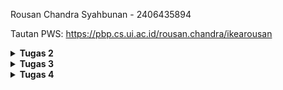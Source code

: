 Rousan Chandra Syahbunan - 2406435894

Tautan PWS: https://pbp.cs.ui.ac.id/rousan.chandra/ikearousan
<details>
<Summary><b>Tugas 2</b></Summary>
Jelaskan bagaimana cara kamu mengimplementasikan checklist di atas secara step-by-step (bukan hanya sekadar mengikuti tutorial).

Jawab : 
- Membuat sebuah proyek Django baru -> (Sebelum itu jangan lupa mengikuti tutorial 0 karena kita memperlukan requirements.txt, env, dan env prod untuk menjalankan proyek django) Pertama kita bisa membuat direktori terlebih dahulu lalu buat virtual environment dan jangan lupa untuk mengaktifkannya. Selanjutanya saya menyiapkan Dependencies dan menginstallnya. Seperti sebelumnya saya sudah membuat .env yang berisikan 'Production=false' dan .env.prod yang berisikan kredensial yang diberikan melalui email saya. jangan lupa juga untuk mengubah dan menambahkan isi dari file settings.py yang berada di dalam repository 'football_shop'.

- Membuat aplikasi dengan nama main pada proyek tersebut -> Pertama, sebelumnnya saya sudah mengaftikan virtual environment (kalau belum jangan lupa diaktifkan) sehingga saya hanya perlu menjalankan command 'python manage.py startapp main' yang akan membuat direktori baru bernama main. yang terakhir saya harus memasukan direktori main di dalam file 'settings.py' dengan menambah string "main" di variable; "INSTALLED_APPS".

- Proses routing (kedua routing saya gabung kesini) -> Saya mengisi file 'urls.py' yang sudah berada pada 'main', file tersebut berisikan sesuai yang diterakan oleh tutorial 1. Saya juga mengedit file 'urls.py' yang berada di repository 'football_shop' dengan mengarahkan semua requestnya ke file 'urls.py' yang ada di dalam 'main'
  
- Membuat model pada aplikasi main dengan nama Product dan memiliki atribut wajib sebagai berikut -> saya mengisi file 'model.py' dengan menambahkan class yang bernama Product yang memilki atribut-atribut wajib yang sesuai pada tugas 2:
  1. name (CharField) → digunakan untuk menyimpan nama produk. CharField cocok dipakai karena nama produk biasanya berupa teks pendek dengan jumlah karakter terbatas.
  2. price (IntegerField) → digunakan untuk menyimpan harga produk dalam bentuk angka bulat. IntegerField dipilih supaya bisa dilakukan operasi aritmetika (misalnya perhitungan total harga).
  3. description (TextField) → digunakan untuk menyimpan deskripsi produk. TextField dipakai karena teks bisa panjang (misalnya penjelasan detail produk).
  4. thumbnail (URLField) → digunakan untuk menyimpan tautan (URL) gambar produk. Dengan URLField, Django bisa otomatis melakukan validasi apakah string yang dimasukkan berbentuk URL yang valid.
  5. category (CharField) → digunakan untuk menyimpan kategori produk. CharField cocok karena biasanya kategori berupa teks pendek, seperti “Baju”, “Celana”, atau “Aksesoris”.
  6. is_featured (BooleanField) → digunakan untuk menyimpan status apakah produk tersebut termasuk produk unggulan atau tidak (True/False).

- Membuat sebuah fungsi pada views.py untuk dikembalikan ke dalam sebuah template HTML yang menampilkan nama aplikasi serta nama dan kelas. -> Saya melakukan dengan membuat sebuah fungsi home (namanya boleh bebas) yang akan mengirim data dari file 'views.py' ke template html (main.html).
  
- Melakukan deployment ke PWS terhadap aplikasi yang sudah dibuat sehingga nantinya dapat diakses oleh teman-temanmu melalui Internet. -> Link PWS: https://rousan-chandra-ikearousan.pbp.cs.ui.ac.id/
  
- Jangan lupa setelah melakukan semua ini, saya selalu melakukan push ke repositori Github dan PWS kalau ada update terbaru. dan juga di deploy juga di pws agar proyek saya bisa diliat untuk semua orang.

Buatlah bagan yang berisi request client ke web aplikasi berbasis Django beserta responnya dan jelaskan pada bagan tersebut kaitan antara urls.py, views.py, models.py, dan berkas html.

Jawab:
Client (Browser)  →  urls.py(yang bagian proyek)  →  Cek url (kalau url sesuai akan lanjut ke berikutnya, kalau url tidak sesuai maka akan error 404)  →  urls.py(yang bagian apliasi)  →  views.py  →  models.py  →  views.py  →  Berkas (main.html) →  Response ke Client (Browser)

urls.py: Mengecek pola URL, lalu mengarahkan request ke fungsi yang sesuai di views.py.
views.py: Menjalankan logika aplikasi. Mengambil data dari database lewat models.py, lalu kirim data ke template.
models.py: Definisi struktur data. Kalau views.py butuh data produk, ia akan query ke models.py.
Berkas (main.html): Tempat menampilkan data. views.py me-render data ke dalam template ini.
Response: HTML yang sudah jadi dikirim kembali ke browser.

Peran settings.py dalam proyek Django

Jawab:
- Menyimpan daftar aplikasi 'main' (INSTALLED_APPS).
- Mengatur database (engine, nama DB, user, password).
- Mengatur middleware (komponen yang memproses request/response sebelum sampai ke view).
- Menyimpan konfigurasi keamanan (secret key, debug mode, allowed hosts).
- Menentukan lokasi file statis (CSS, JS, gambar) dan template.
  
Cara kerja migrasi database di Django

Jawab: Semisalnya saya ingin ada perubahan pada model ataupun membuat model.py, struktur database otomatis berubah. Django nggak akan langsung ubah database sehingga kita perlu melakukan 'python manage.py makemigrations' untuk menghasilkan file migration (isi instruksi perubahan). Lalu jalankan 'python manage.py migrate' -> Django menerapkan perubahan itu ke database. jadi kegunaan migrasi sebagai sinkronisasi

Mengapa Django dipilih untuk pembelajaran awal?

Jawab: 
karena Django pakai pola Model–View–Template (MVT) yang jelas → mudah dipahami untuk dasar pengembangan. (Sayapun memahaminya dengan baik), lalu perlengkapan ada tools bawaan untuk database, autentikasi, routing, admin panel. Jadi saya bisa fokus ke logika, bukan ribet in bstal library tambahan. Dan juga populer banyak dipakai di perusahaan, jadi ilmu yang diajar berguna di dunia kerja serta Python lebih mudah dipelajari daripada bahasa lain, cocok untuk perkenalan framework web.

Apakah ada feedback untuk asisten dosen tutorial 1 yang telah kamu kerjakan sebelumnya?

Jawab: Penjelasan cukup jelas, saya sangat berterima kasih sudah diberikan cara memahami materinya dengan baik.

Terima kasih banyak kak.

</details>

<details>
<Summary><b>Tugas 3</b></Summary>

Jelaskan mengapa kita memerlukan data delivery dalam pengimplementasian sebuah platform?

Jawab: Dalam sebuah platform, data delivery itu penting banget karena dipakai buat ngirim data dari satu bagian sistem ke bagian lain. Bayangin aja kita punya aplikasi, pasti ada proses tuker data antara satu komponen dengan komponen lain biar aplikasinya jalan bener. Kalau nggak ada mekanisme ini, tiap bagian bakal jalan sendiri-sendiri tanpa bisa kerja sama. Biar gampang ditransfer, datanya butuh format yang terstruktur dan bisa dimengerti sama semua komponen. Dua format yang bakal saya pakai buat tugas 3 ini adalah XML sama JSON.
Sebagai contoh data delivery:
- XML biasanya dipakai di sistem lama atau enterprise karena fleksibel banget, lo bisa bikin tag sesuai kebutuhan. Cocok buat data yang rumit.
- JSON lebih simpel dan ringan karena isinya berbentuk key-value pairs. Makanya sekarang JSON lebih populer, apalagi di API modern dan aplikasi kekinian.
Jadi intinya, pake XML atau JSON bikin proses pengiriman data jadi lebih konsisten, efisien, dan gampang diintegrasiin. Hasilnya, platform bisa lebih gampang dikembangin, lebih fleksibel, dan jalan sebagai satu sistem utuh.

Menurutmu, mana yang lebih baik antara XML dan JSON? Mengapa JSON lebih populer dibandingkan XML?

Jawab: Menurut saya, JSON emang lebih baik dibanding XML. Soalnya struktur JSON itu lebih simpel, cuma pake key-value aja, mirip dictionary. Jadi waktu dibaca sama diproses, lebih gampang dan lebih cepet dipahami. Selain itu, ukuran file JSON juga biasanya lebih kecil karena tidak banyak tag buka-tutup kayak di XML, jadi lebih hemat storage sama bandwidth. XML sebenernya punya kelebihan juga, misalnya bisa dipake buat data yang kompleks dan ada fitur validasi lewat schema. Tapi di praktiknya, terutama buat API sama aplikasi web atau mobile, orang-orang lebih butuh format data yang ringan, gampang dibaca, dan gampang diproses. Itu sebabnya JSON jauh lebih populer sekarang. Sebagai contohnya waktu pembahasan bersama dosen, website yang menggunakan XML jarang ditemukan di zaman sekarang. Apalagi JSON udah langsung didukung di JavaScript sama banyak framework modern, jadi developer tidak perlu ribet lagi ngubah-ngubah format. Intinya, JSON lebih praktis, efisien, dan relevan sama kebutuhan zaman sekarang dibanding XML.

Jelaskan fungsi dari method is_valid() pada form Django dan mengapa kita membutuhkan method tersebut?

Jawab: Method is_valid() pada Django form adalah komponen krusial dalam validasi data input. Di Django, is_valid() itu dipake buat mengecek apakah data yang diinput user ke form udah sesuai sama aturan validasi yang saya set. Misalnya kita bikin form buat input data mahasiswa, di situ ada field nama, NPM, sama umur. Nah, kalau is_valid() return True, berarti datanya valid dan bisa diproses atau disimpan ke database. Ini sangat penting untuk Django. Karena kalau nggak ada validasi, data yang masuk bisa kacau atau bahkan meerusak sistem. Dengan is_valid(), kita aman dari input yang salah, bikin data di database lebih terjaga, dan sistem jadi lebih stabil. Jadi sebelum data masuk ke tahap berikutnya, harus lewat cek ini dulu.

Mengapa kita membutuhkan csrf_token saat membuat form di Django? Apa yang dapat terjadi jika kita tidak menambahkan csrf_token pada form Django? Bagaimana hal tersebut dapat dimanfaatkan oleh penyerang?

Jawab: Csrf_token digunakan sebagai pelindung ekstra di Django buat form. Token ini dipakai agar server bisa meyakinkan kalau request form bener-bener datang dari user lewat aplikasi kita, bukan dari situs lain yang coba menyerang.
Kalau kita tidak pake csrf_token, aplikasi bisa kena serangan CSRF (Cross-Site Request Forgery). Misalnya, user lagi login di aplikasi, terus buka website berbahaya yang diam-diam bikin request ke aplikasi kita. Kalau token nggak ada, request itu bisa aja lolos, padahal bukan user yang maksud. Serangannya bisa dipake buat hal-hal berbahaya, kayak mindahin data, ganti password, bahkan transaksi ilegal. Dengan csrf_token, setiap request punya kode unik yang harus cocok sama yang ada di server. Jadi, request palsu tidak bakal diterima. Makanya ini wajib untuk dipakai.

Jelaskan bagaimana cara kamu mengimplementasikan checklist di atas secara step-by-step (bukan hanya sekadar mengikuti tutorial).

Jawab: (Sebelum menambahkan empat fungsi views untuk data delivery, saya terlebih dahulu memastikan bahwa fungsi dasar create_product dan show_product sudah diimplementasi dengan proper di views.py, beserta routing URL yang sesuai) 
Tambahkan 4 fungsi views baru untuk melihat objek yang sudah ditambahkan dalam format XML, JSON, XML by ID, dan JSON by ID. ->  Untuk menambahkan 4 fungsi views.py, Saya memerlukan beberapa format sesuai yang ada di tutorial 2 lalu memodifikasinya sesuai dengan direktori tugas 2 saya.

Codingnya:

    def show_xml(request):
      Product_list = Product.objects.all()
      xml_data = serializers.serialize("xml",  Product_list)
      return HttpResponse(xml_data, content_type="application/xml")

    def show_json(request):
      Product_list =  Product.objects.all()
      json_data = serializers.serialize("json",  Product_list)
      return HttpResponse(json_data, content_type="application/json")

    def create_product(request):
      form = ProductForm(request.POST or None)
      if form.is_valid() and request.method == "POST":
      form.save()
      return redirect('main:home')

      context = {'form': form}
      return render(request, "create_product.html", context)

    def show_product(request, id):
      product = get_object_or_404(Product, pk=id)
      context = { 
        'product': product
      }

      return render(request, "product_detail.html", context)

    def show_xml_by_id(request, product_id):
      try:   
          product_item = Product.objects.filter(pk=product_id)
          xml_data = serializers.serialize("xml", product_item)
          return HttpResponse(xml_data, content_type="application/xml")
      except Product.DoesNotExist:
          return HttpResponse(status=404)

    def show_json_by_id(request, product_id):
      try:
         product_item = Product.objects.get(pk=product_id)
         json_data = serializers.serialize("json", [product_item])
         return HttpResponse(json_data, content_type="application/json")
       except Product.DoesNotExist:
         return HttpResponse(status=404)

Membuat routing URL untuk masing-masing views yang telah ditambahkan pada poin 1 -> Menambahkan URL routing yang sesuai di urls.py untuk masing-masing fungsi.

    from django.urls import path
    from main.views import home, show_product, create_product, show_xml, show_json, show_xml_by_id, show_json_by_id

    app_name = 'main'
      urlpatterns = [
          path('', home, name='home'),
          path('create-product/', create_product, name='create_product'),
          path('product/<str:id>/', show_product, name='show_product'),
          path('xml/', show_xml, name='show_xml'),
          path('json/', show_json, name='show_json'),
          path('xml/<str:product_id>/', show_xml_by_id, name='show_xml_by_id'),
          path('json/<str:product_id>/', show_json_by_id, name='show_json_by_id'),
      ] 

Membuat halaman yang menampilkan data objek model yang memiliki tombol "Add" yang akan redirect ke halaman form, serta tombol "Detail" pada setiap data objek model yang akan menampilkan halaman detail objek.  Membuat halaman form untuk menambahkan objek model pada app sebelumnya. Membuat halaman yang menampilkan detail dari setiap data objek model. Ketiganya saya gabung karena semuanya berhubungan langsung. 

-> Membuat berkas baru pada direktori main dengan nama forms.py untuk membuat struktur form yang dapat menerima data Product baru. Tambahkan kode tersebut di form.py. Lalu, sebelumnya saya sudah membuat fungsi dan path url create_product dan show_product sehingga yang perlu saya lakukan membuat berkas - berkas yang diperlukan untuk membuat create_product.html dan show_product.html yang berada di direktori main. Formatnya menyesuaikan kritea saya, misalnya kalau football_shop yang saya perlukan adalah nama, harga, dekripsi, jenis barang, dan sebagainya. Jangan lupa menambahkan {% csrf_token %} dan {{ form.as_table }} pada create_product.html.

{% csrf_token %} adalah token yang berfungsi sebagai security. Token ini di-generate secara otomatis oleh Django untuk mencegah serangan berbahaya.
{{ form.as_table }} adalah template tag yang digunakan untuk menampilkan fields form yang sudah dibuat pada forms.py sebagai table.

Tambahan hal penting, sebelumnya saya sudah membuat sebuah base.html yang berada pada folder template di direktori utama. ini berfungsi sebagai template dasar yang dapat digunakan sebagai kerangka umum untuk halaman web lainnya di dalam proyek. Dan untuk main.html yang berada di direktori main. Terdapat perubahan yaitu digunakan sebagai extend dari folder template berisi file base.html yang ada di direktori utama(football-shop). Hal ini juga berlaku untuk html yang lainnya seperti create_product.html dan show_product.html.

Sebelumnya saya sudah membuat base.html sebagai kerangka umum sehingga saya perlu menambahkan sebuah BASE_DIR / templates pada bagian DIRS di varible TEMPLATES di settings.py agar berkas base.html terdeteksi sebagai berkas template.

Terakhir, saya menambahkan entri url proyek pws saya pada CSRF_TRUSTED_ORIGINS tepat setelah local host.

Untuk SS Postman, saya hanya perlu mendownload postman sesuai yang ada di tutorial 2. Lalu menyalin url - url yang saya perlukan seperti pada foto dibawah ini.

Untuk git, seperti biasa saya hanya perlu add, commit dan push ke github saya ini.

Apakah ada feedback untuk asdos di tutorial 2 yang sudah kalian kerjakan?

Jawab: Untuk tutorial 2, saya memahami dengan baik. Hanya saja banyak sekali error saat di PWS dibandingkan saat saya di localhost. jadi jujur localhost saya lebih baik dijalankan dibanding pws saat tutorial 2.


4 foto hasil url postman:
<img width="1517" height="954" alt="image" src="https://github.com/user-attachments/assets/c57f11fc-1fdf-42d4-86ed-eae1424b06d5" />
<img width="1536" height="923" alt="Screenshot 2025-09-17 102046" src="https://github.com/user-attachments/assets/75ba7fec-1c24-4fca-bb0b-2616bb94523b" />
<img width="1510" height="861" alt="image" src="https://github.com/user-attachments/assets/bec411a0-aeea-4fbc-9a1b-c7a56b3faefc" />
<img width="1523" height="891" alt="image" src="https://github.com/user-attachments/assets/897a0623-d03d-4c7a-93b9-f5a305663c4e" />

</details>


<details>
<Summary><b>Tugas 4</b></Summary>
  
Apa itu Django AuthenticationForm? Jelaskan juga kelebihan dan kekurangannya. 

Jawab:

AuthenticationForm adalah form bawaan Django (django.contrib.auth.forms.AuthenticationForm) yang dipakai untuk proses login (sesuai ppt). Form ini mengikat request + POST data, memanggil backend autentikasi (authenticate()), dan memberikan form.get_user() bila kredensial valid.

Kelebihan:
- Siap pakai, terintegrasi dengan sistem auth Django → hemat waktu.
- Validasi aman (tidak mengungkap apakah username ada secara eksplisit).
- Memberikan pesan error terstruktur dan mekanisme validasi yang konsisten, sehingga memudahkan debugging dan mengurangi kemungkinan bug pada proses login.

Kekurangan:
- UI default sangat sederhana — perlu kustomisasi template agar cocok dengan desain.
- Tidak mendukung skenario login non-standar (mis. OTP, phone-only login) tanpa membuat form kustom.

Apa perbedaan antara autentikasi dan otorisasi? Bagaiamana Django mengimplementasikan kedua konsep tersebut?

Jawab:

Autentikasi adalah proses memverifikasi identitas pengguna: memastikan bahwa entitas yang mencoba mengakses sistem benar-benar adalah siapa yang mereka klaim. Contoh autentikasi: login dengan username/password, autentikasi berbasis token, atau login menggunakan OAuth.

Otorisasi adalah proses menentukan hak dan wewenang pengguna yang telah terverifikasi: setelah kita tahu siapa pengguna, otorisasi menjawab apa yang boleh dia lakukan. Contoh otorisasi: apakah pengguna boleh melihat halaman admin, mengedit produk tertentu, atau menghapus data pengguna lain.

Perbedaan:
- Urutan autentikasi datang sebelum otorisasi. Kita harus mengetahui identitas (atau setidaknya bahwa identitas sudah terverifikasi) sebelum mengecek hak akses.
- Autentikasi fokus pada identitas, otorisasi fokus pada izin/akses.
- Data autentikasi mengandalkan kredensial (password, token), sedangkan data otorisasi mengandalkan role, permission, atribut objek, dan kebijakan aplikasi.

Implementasi Autentikasi di Django:

1. Model User
* django.contrib.auth.models.User adalah model bawaan yang menyimpan username, password (ter-hash), email, is_active, is_staff, is_superuser, dan lain-lain. Aplikasi juga dapat menggunakan custom user model yang ditentukan lewat AUTH_USER_MODEL.

2. Mekanisme Verifikasi
* Fungsi authenticate() menerima kredensial dan memeriksa backend autentikasi yang aktif. Jika valid, ia mengembalikan instance User.

      from django.contrib.auth import authenticate, login
    
      user = authenticate(request, username='alice', password='pw')
      if user is not None:
        login(request, user)  # menyimpan user ke session

4. Login & Session
* login(request, user) menaruh identitas pengguna dalam session server-side dan mengaitkan session id ke cookie sessionid di browser klien.
* request.user (middleware AuthenticationMiddleware) menyediakan akses ke objek user di view/template.

4. Forms Bawaan
* Django menyediakan AuthenticationForm (untuk login) dan UserCreationForm (untuk registrasi) yang memberikan validasi dasar dan integrasi dengan mekanisme auth.

Implementasi Otorisasi di Django:

1. Permission Bawaan
* Setiap model di Django secara default dapat memiliki permission seperti add, change, delete, dan view.
* Permission tersimpan di model Permission dan dapat diperiksa dengan user.has_perm('app_label.codename').

2. Atribut & Role Sederhana
* is_staff dan is_superuser adalah atribut cepat untuk menentukan akses administratif.
* is_superuser melewati pemeriksaan permission biasa (memberikan akses penuh).

3. Groups
* Objek Group mengelompokkan sekumpulan permission; user dapat diberi group untuk memudahkan manajemen hak akses.

4. Dekorator, Mixins, dan Helper
* @login_required memastikan view hanya diakses oleh user yang terautentikasi.
* @permission_required('app.codename') memeriksa permission sebelum menjalankan view.
* Class-based view menawarkan LoginRequiredMixin dan PermissionRequiredMixin.

Apa saja kelebihan dan kekurangan session dan cookies dalam konteks menyimpan state di aplikasi web?

Jawab:
1. Cookies (client-side)

Kelebihan:
* Mudah dibuat dan langsung dapat dibaca oleh browser/JavaScript (berguna untuk preferensi UI yang perlu diakses client-side).
* Tidak memerlukan penyimpanan server tambahan.
* Persisten: bisa diset max-age/expires untuk menyimpan preferensi antar-sesi.

Kekurangan:
* Kapasitas kecil (±4KB per cookie) dan jumlah cookie per domain dibatasi.
* Mudah dimanipulasi oleh client → tidak boleh dipercaya untuk data sensitif.
* Rentan XSS jika HttpOnly=False (script jahat bisa baca cookie).
* Dikirim ke server setiap request ke domain terkait → overhead bandwidth & potensi eksposur data.
* Perlu perlindungan CSRF/SameSite jika cookie dipakai untuk otentikasi.

2. Sessions (server-side; contoh: django.contrib.sessions)

Kelebihan:
* Data disimpan di server (DB/Redis/file), sehingga lebih aman untuk informasi sensitif (user id, shopping cart, token internal).
* Client hanya menyimpan session id (biasanya dalam cookie sessionid), sehingga risiko manipulasi data menurun.
* Fleksibel: bisa menyimpan struktur data kompleks tanpa batas cookie.

Kekurangan:
* Membutuhkan storage server (stateful) — menambah beban storage dan manajemen.
* Skalabilitas horizontal butuh shared session backend (DB/Redis) atau sticky sessions.
* Performa: baca/tulis session tiap request bisa menambah latency (tergantung backend).
* Jika session tidak dikelola baik, bisa menumpuk data kadaluwarsa (cleanup).

Apakah penggunaan cookies aman secara default dalam pengembangan web, atau apakah ada risiko potensial yang harus diwaspadai? Bagaimana Django menangani hal tersebut?

Jawab:

Cookie tidak aman secara default karena seluruh isinya disimpan di sisi klien dan selalu dikirim setiap kali ada request ke server. Kondisi ini menimbulkan sejumlah risiko serius, antara lain:

- Risiko penggunaan cookie:

1. XSS (Cross-Site Scripting) → cookie bisa dicuri lewat script jahat jika tidak diset HttpOnly.
2. CSRF (Cross-Site Request Forgery) → browser otomatis mengirim cookie, sehingga request berbahaya dari situs lain tetap tampak sah.
3. Session fixation → penyerang bisa memaksa korban menggunakan session id tertentu untuk mengambil alih akses.
4. Sniffing → cookie dapat disadap jika koneksi masih HTTP.
5. Manipulasi client-side → isi cookie bisa diubah langsung oleh pengguna jika tidak ditandatangani atau diverifikasi.

- Cara Django mencegah risiko tersebut:
1. Session server-side → data penting disimpan di server, klien hanya membawa session id.
2. Rotasi session otomatis saat login → mencegah session fixation.
3. CSRF protection → middleware dan token CSRF memastikan request hanya valid jika berasal dari aplikasi sah.
4. Penggunaan HTTPS dengan SESSION_COOKIE_SECURE dan CSRF_COOKIE_SECURE → melindungi dari sniffing.
5. Cookie flags (HttpOnly, Secure, SameSite) → melindungi dari akses JavaScript berbahaya, memastikan cookie hanya lewat HTTPS, dan mengurangi risiko CSRF lintas situs.

Jelaskan bagaimana cara kamu mengimplementasikan checklist di atas secara step-by-step (bukan hanya sekadar mengikuti tutorial).

Jawab:

1. Mengimplementasikan fungsi registrasi, login, dan logout untuk memungkinkan pengguna mengakses aplikasi sebelumnya sesuai dengan status login/logoutnya. ->

Bagi jadi tiga:
- (Sebelumnnya saya sudah mengaktifkan env) Diawal dengan saya membuka views.py yang ada pada subdirektori main pada proyek saya. Lalu menambahkan import UserCreationForm dan messages. Tambahkan fungsi register di bawah ini ke dalam views.py (Sesuai tutorial 3). Selanjutnya memuatlah berkas HTML baru dengan nama register.html pada direktori main/templates. Jangan lupa menambahkan import fungsi register dan path url register di urls.py di main.
  
- (hampir sama kayak request) Diawal dengan saya membuka lagi views.py yang ada pada subdirektori main pada proyek saya. Lalu menambahkan import authenticate, login, dan AuthenticationForm di views.py. Selanjutnya menambahkan fungsi login_user ke dalam views.py. Selanjutnya saya membuat berkas HTML baru dengan nama login.html pada direktori main/templates. Jangan lupa menambahkan import fungsi login_user dan path url login_user di urls.py di main.
  
- Diawal dengan saya membuka lagi views.py yang ada pada subdirektori main pada proyek saya. Lalu menambahkan import logout di views.py. lalu menambahkan fungsi logout_user di bawah ini ke dalam fungsi views.py. Selanjutnya saya membuat berkas HTML baru dengan nama login.html pada direktori main/templates. Jangan lupa menambahkan import fungsi logout_user dan path url logout_user di urls.py di main.

2. Membuat dua (2) akun pengguna dengan masing-masing tiga (3) dummy data menggunakan model yang telah dibuat sebelumnya untuk setiap akun di lokal. -> 
Saya telah membuat 2 akun pengguna dan masing-masing 3 produk langsung melalui antarmuka (localhost atau pws) pada environment. Dengan cara saya membuat 1 akun dulu dari request dan login ke akun tersebut. Lalu saya tinggal membuat 3 produk yang saya inginkan (maaf kak, saya gak tau perlu saya jelasin juga contoh2nya. karena ini ngisinya langsung di website, apa saya perlu jelasin contoh2nya juga atau tidak) contohnya saya membuat baju MU, dengan harga 35.000, deksripsi (fans hebat), dan sebagainnya. Setelah membuat 3 produk dari
akun yang saya pakai. Saya logout dari akun dan membuat akun baru lagi. Setelah itu sama seperti sebelumnnya saya login dan membuat 3 produk yang sesuai keinginan saya (dummy).

3. Menghubungkan model Product dengan User dan menampilkan detail informasi pengguna yang sedang logged in seperti username dan menerapkan cookies seperti last_login pada halaman utama aplikasi (saling berhubungan) ->

Membuka file models.py pada subdirektori main, kemudian tambahkan from django.contrib.auth.models import User. Lalu pada model Product yang sudah dibuat, tambahkan user = models.ForeignKey(User, on_delete=models.CASCADE, null=True). jangan lupa setelah edit model, jalankan python manage.py makemigrations dan python manage.py mirgrate. Selanjutnya membuka kembali views.py yang ada pada subdirektori main, dan ubah potongan kode pada fungsi create_product (sesuai tutorial 3 tapi namanya sesuai direktori saya).

Jangan lupa untuk memodifikasi home(fungsi show_main saya). Saya menambahkan dengan context username = request.user.username dan juga menampilkan last_login dari cookie yang diset saat login.Setelah itu, saya menambahkan filter untuk produk saya sendiri, semua produk di berkas template (sekalian username sama last_login). Oh iya, tambahkan sebuah author untuk mengindetifikasi siapa yang membuat produk tersebut.


</details>


